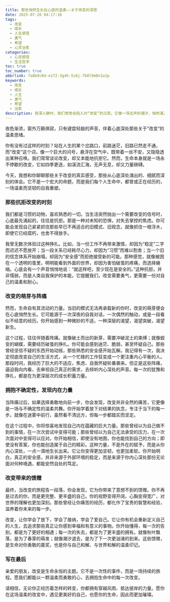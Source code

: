 ```yaml
---
title: 那些悄然生长在心底的温柔——关于改变的深思
date: 2025-07-26 04:17:16
tags:
  - 改变
  - 成长
  - 人生感悟
  - 勇气
  - 希望
  - 心灵治愈
categories:
  - 心灵感悟
  - 生活哲学
toc: true
toc_number: true
abbrlink: 7a8b9c0d-e1f2-3g4h-5i6j-7k8l9m0n1o2p
keywords:
  - 改变
  - 成长
  - 人生
  - 勇气
  - 希望
  - 治愈
description: 夜深人静时，我们常常会陷入对“改变”的沉思。它像一场无声的潮汐，悄然涌入我们的生命，有时带来不安，有时却蕴藏着无限的可能。这篇文章，想与你一同探索那些关于改变的深层感悟，从抗拒到接纳，从阵痛到新生，感受它如何温柔地重塑我们，让我们成为更完整、更丰盛的自己。
---
```


夜色渐浓，窗外万籁俱寂，只有键盘轻敲的声音，伴着心底深处那些关于“改变”的温柔思绪。

你有没有过这样的时刻？站在人生的某个岔路口，前路迷茫，旧路已然走不通，而“改变”这个词，像一个巨大的问号，悬浮在空气中，既带着一丝不安，又隐隐透出某种召唤。我们常常谈论改变，却又本能地抗拒它。然而，生命本身就是一场永不停歇的改变，它如四季更迭，如溪流汇海，无声无息，却又力量磅礴。

今天，我想和你聊聊那些关于改变的真实感受，那些从心底深处涌出的、细腻而深刻的体会。它不是一个宏大的命题，而是我们每个人生命中，都曾或正在经历的，一场温柔而坚韧的自我重塑。

### 那些抗拒改变的时刻

我们都是习惯的动物，喜欢熟悉的一切。当生活突然抛出一个需要改变的信号时，心底最先涌起的，往往是抗拒。那是一种对未知的恐惧，对失去掌控的焦虑。你可能会发现自己紧紧抓住那些早已不再适合的旧模式、旧观念，就像抓住一根浮木，即使它已经腐朽，也舍不得放手。

我曾无数次体验过这种挣扎。比如，当一份工作不再带来激情，却因为“稳定”二字而迟迟不愿放开；当一段关系已经耗尽心力，却因为“习惯”而难以割舍；当一个旧的信念体系开始崩塌，却因为“安全感”而拒绝接受新的可能。那种感觉，就像被困在一个透明的茧里，明明能看到外面的世界，却因为害怕破茧的疼痛，而选择蜷缩。心底会有一个声音悄悄地说：“就这样吧，至少现在是安全的。”这种抗拒，并非懦弱，而是人类自我保护的本能，它提醒我们，改变需要勇气，更需要一份对自己的温柔和耐心。

### 改变的萌芽与阵痛

然而，生命自有其流动的力量。当旧的模式无法再承载新的你时，改变的萌芽便会在心底悄然生长。它可能源于一次深夜的自我对话，一次偶然的触动，或是一段看似不经意的经历。你开始感到一种微妙的不适，一种深层的渴望，渴望突破，渴望新生。

这个过程，往往伴随着阵痛。就像破土而出的新芽，需要冲破泥土的束缚；就像蜕变的蝴蝶，需要经历破茧的挣扎。你可能会感到迷茫、脆弱，甚至怀疑自己。那些曾经坚信不疑的东西开始动摇，那些熟悉的安全感开始瓦解。我记得有一次，我决定彻底改变自己的生活方式，从一个忙碌的工作狂变成一个更注重内心平衡的人。那段时间，我经历了巨大的不适应，焦虑、自我怀疑轮番袭来。但正是这些阵痛，逼迫我向内看，去审视自己真正的需求，去倾听内心深处的声音。每一次的犹豫和挣扎，都是在为更深层次的成长积蓄力量。

### 拥抱不确定性，发现内在力量

当阵痛过后，如果选择勇敢地向前一步，你会发现，改变并非全然的痛苦，它更像是一场与不确定性的温柔共舞。你开始学着放下对结果的执念，专注于当下的每一步。就像在迷雾中前行，虽然看不清远方，但每一步都踏实而坚定。

在这个过程中，你将惊喜地发现自己内在蕴藏的巨大力量。那些曾经以为自己做不到的事情，在一次次尝试中变得可能；那些曾经以为自己无法承受的压力，在一次次面对中变得可以应对。你开始相信，即使没有地图，你也能找到自己的方向；即使没有答案，你也能创造属于自己的精彩。这种力量，不是外在的赋予，而是从你内心深处，一点一滴地生长出来。它让你变得更加坚韧，也更加柔软。你开始明白，真正的安全感，并非来源于外部环境的稳定，而是来源于你内心深处那份无论面对何种境遇，都能安然自处的笃定。

### 改变带来的馈赠

最终，当改变的旅程告一段落，你会发现，它为你带来了意想不到的馈赠。你不再是过去的你，而是更完整、更丰盛的自己。你的视野变得开阔，心胸变得宽广，对世界的理解也更加深刻。那些曾经让你痛苦的经历，都化作了宝贵的智慧和经验，滋养着你未来的每一步。

改变，让你学会了放下，学会了接纳，学会了爱自己。它让你有机会重新定义自己的人生，去追求那些真正让你感到幸福和有意义的事物。你开始懂得，每一次的告别，都是为了更好的相遇；每一次的失去，都是为了更丰盛的拥有。就像秋叶飘落，是为了春芽的萌发；就像潮汐退去，是为了下一次更汹涌的到来。这些馈赠，是生命对你勇敢的嘉奖，也是你与自己和解、与世界和解的温柔印记。

### 写在最后

亲爱的朋友，改变是生命永恒的主题。它不是一次性的事件，而是一场持续的旅程。愿我们都能以一颗温柔而勇敢的心，去拥抱生命中的每一次改变。

请相信，无论你正经历着怎样的转变，你都拥有穿越风雨、抵达彼岸的力量。愿你在这场温柔的改变中，遇见更美好的自己，也愿你的生命，因此而更加璀璨。

